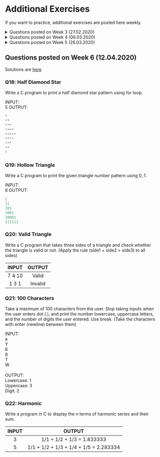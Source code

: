 # Additional Exercises

If you want to practice, additional exercises are posted here weekly. 

<details>
<summary>Questions posted on Week 3 (27.02.2020)</summary>

Solutions are [here](https://github.com/zeynepyirmibes/cmpe150-spring20/tree/master/Additional%20Exercises/Week%203%20Solutions)

### Q1 - Rectangle

Write a program that reads two integers as the side lengths of a rectangle. Output the perimeter and the area of the rectangle.

|  INPUT  |  OUTPUT |
|:-------:|:-------:|
| 3 5   | 16 15  |

<br>

### Q2 - Average

Write a program that reads three integers from the user. Output the average of these three numbers. (Hint: Type Casting)

|  INPUT  |  OUTPUT |
|:-------:|:-------:|
| 2 3 5   | 3.33  |

<br>

### Q3 - To Lowercase

Write a program that reads a character from the user. Convert this character into lowercase , and print. (Hint: Difference between lowercase and uppercase characters are always the same)

|  INPUT  |  OUTPUT |
|:-------:|:-------:|
| A   | a  |
| T   | t  |

<br>

### Q4 - Increment-Decrement

Write a program that reads two integers from the user. Output the incremented version of the first number, and the decremented version of the second number. (Hint: Use the increment/decrement operators) 

|  INPUT  |  OUTPUT |
|:-------:|:-------:|
| 2 3 | 3 2 |
| 1 7 | 2 6 |

<br>

### Q5 - Seconds

Write a program to convert a given integer (in seconds) to hours, minutes and seconds. 

|  INPUT  |  OUTPUT |
|:-------:|:-------:|
| 120 | 0 hours 2 minutes 0 seconds |
| 67 | 0 hours 1 minutes 7 seconds |
| 3685 | 1 hours 1 minutes 25 seconds |

</details>

<details>
<summary>Questions posted on Week 4 (06.03.2020)</summary>

* Solutions are [here](https://github.com/zeynepyirmibes/cmpe150-spring20/tree/master/Additional%20Exercises/Week%204%20Solutions)

### Q6 - Leap Year

Write a program that reads the year (as an integer) from the user, and prints if it is a leap year or not. (You can google leap year)

|  INPUT  |  OUTPUT |
|:-------:|:-------:|
| 2016   | it is a leap year  |
| 2017   | it is not a leap year  |

<br>

### Q7 - Calculator

Write a basic calculator program (+, -, \*, /). The program takes three inputs: float, char, float, then prints the result. 

|  INPUT  |  OUTPUT |
|:-------:|:-------:|
| 1 + 45  | 46.00   |
| 1 - 45  | -44.00  |
| 1 * 45  | 45.00   |
| 1 / 45  | 0.02    |

<br>

### Q8 - Largest

Write a program that takes three integers from the user, and finds the largest of three numbers.

|  INPUT  |  OUTPUT |
|:-------:|:-------:|
| 12 25 52  | The 3rd is the greatest of all.  |
| 45 5 32  | The 1st is the greatest of all.  |

<br>

### Q9 - Quadrant

Write a program that takes (X,Y) coordinates from the user, and determines in which quadrant the coordinate point lies.

|  INPUT  |  OUTPUT |
|:-------:|:-------:|
| 7 9  | 1st quadrant  |
| -5 -4  | 3rd quadrant  |

<br>

</details>

<details>
<summary>Questions posted on Week 5 (26.03.2020)</summary>

Solutions are [here](https://github.com/zeynepyirmibes/cmpe150-spring20/tree/master/Additional%20Exercises/Week%205%20Solutions)

### Q10 - Infinite Numbers

Allow the user to enter natural numbers (integers) as long as they want. If the user inputs a negative number, then stop taking inputs, and print their sum (as an integer) and average (as a float). 
NOTE: Do not take the negative number into your calculation.  

INPUT: <br>
1 <br>
9 <br>
8 <br>
5 <br>
7 <br>
-3

OUTPUT: <br>
Sum = 30
Average = 6.0

### Q11 - Factorial

Write a program that takes an integer from the user, and prints the factorial *(do not use any pre-defined C function, compute the factorial yourself)*. If the user has entered a negative number, print "Wrong input!". 

|  INPUT  |  OUTPUT |
|:-------:|:-------:|
| 5  | 120  |
| 2 |  2 |
| -3  | Wrong input!  |

### Q12 - Exponential

Write a program that takes 2 integers a and b, then prints the result of a^b (a\*a\*a...\*a\*a) using a for/while loop. 

|  INPUT  |  OUTPUT |
|:-------:|:-------:|
| 3 4  | 81  |
| 7 2 |  49 |

### Q13 - Divisors

Take a positive integer from the user. Print its divisors. If the user inputs a negative integer, print "Wrong input!". 

|  INPUT  |  OUTPUT |
|:-------:|:-------:|
| 56  | 1 2 4 7 8 14 28 56  |
| 12 |  1 2 3 4 6 12 |
| -3  | Wrong input!  |

### Q14 - The Perfect Number

A **perfect number** is a positive integer that is equal to the sum of its proper divisors. The smallest perfect number is 6, which is the sum of 1, 2, and 3.

Take an integer from the user, and tell if it's a perfect number or not. If the user inputs a negative integer, print "Wrong input!". 

|  INPUT  |  OUTPUT |
|:-------:|:-------:|
| 56  | Not a perfect number.  |
| 28 |  Perfect number!!! |
| 496 |  Perfect number!!! |
| -3  | Wrong input!  |

### Q15 - Prime Number

Take an integer from the user, and tell if it's a prime number or not. If the user inputs a negative integer, print "Wrong input!". 

|  INPUT  |  OUTPUT |
|:-------:|:-------:|
| 18  | Not a prime number.  |
| 13 |  Prime number!!! |
| -3  | Wrong input!  |

### Q16 - Fibonacci

Take an integer **n** from the user, and print the first **n** terms of Fibonacci series.

|  INPUT  |  OUTPUT |
|:-------:|:-------:|
| 5  | 0 1 1 2 3  |
| 10 |  0 1 1 2 3 5 8 13 21 34  |

### Q17 - Digits in a Number

##### Q17a: Number of Digits

Take an integer number from the user, and print the number of digits in it. 

|  INPUT  |  OUTPUT |
|:-------:|:-------:|
| 5  | 1  |
| 789  | 3  |
| 46416465 |  8  |

##### Q17b: Sum of Digits

Take an integer number from the user, and print the sum of the digits in it. 

|  INPUT  |  OUTPUT |
|:-------:|:-------:|
| 5  | 5 |
| 789  | 24  |
| 46416465 |  36  |

</details>

## Questions posted on Week 6 (12.04.2020)

Solutions are [here](https://github.com/zeynepyirmibes/cmpe150-spring20/tree/master/Additional%20Exercises/Week%206%20Solutions)

### Q18: Half Diamond Star

Write a C program to print a half diamond star pattern using for loop.

INPUT: <br>
5
OUTPUT: <br>
```c
*
**
***
****
*****
****
***
**
*
```


### Q19: Hollow Triangle

Write a C program to print the given triangle number pattern using 0, 1.

INPUT: <br>
6
OUTPUT: <br>
```c
1
11
101
1001
10001
111111
```

### Q20: Valid Triangle

Write a C program that takes three sides of a triangle and check whether the triangle is valid or not. (Apply the rule (side1 + side2 > side3) to all sides)

|  INPUT  |  OUTPUT |
|:-------:|:-------:|
| 7 4 10  | Valid |
| 1 3 1  | Invalid  |

### Q21: 100 Characters

Take a maximum of 100 characters from the user. Stop taking inputs when the user enters dot (.), and print the number lowercase, uppercase letters, and the number of digits the user entered. Use break. (Take the characters with enter (newline) between them)

INPUT: <br>
a <br>
Y  <br>
6  <br>
8  <br>
T  <br>
W <br>
.  <br>
OUTPUT: <br>
Lowercase: 1 <br>
Uppercase: 3  <br>
Digit: 2  <br>

### Q22: Harmonic

Write a program in C to display the n terms of harmonic series and their sum.

|  INPUT  |  OUTPUT |
|:-------:|:-------:|
| 3  | 1/1 + 1/2 + 1/3 = 1.833333 |
| 5  | 1/1 + 1/2 + 1/3 + 1/4 + 1/5 = 2.283334  |
